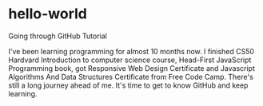 # hello-world
Going through GitHub Tutorial

I've been learning programming for almost 10 months now. I finished CS50 Hardvard Introduction to computer science course, Head-First JavaScript Programming book, got Responsive Web Design Certificate and Javascript Algorithms And Data Structures Certificate from Free Code Camp. There's still a long journey ahead of me. It's time to get to know GitHub and keep learning.
